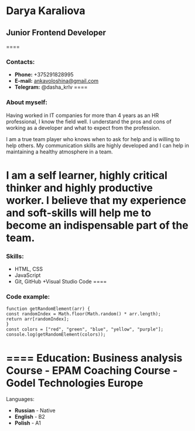 # Darya Karaliova
## Junior Frontend Developer
====
### Contacts: 
+ **Phone:** +375291828995
+ **E-mail:** ankavoloshina@gmail.com 
+ **Telegram:** @dasha_krlv
====
### About myself:
Having worked in IT companies for more than 4 years as an HR professional, I know the field well. I understand the pros and cons of working as a developer and what to expect from the profession.

I am a true team player who knows when to ask for help and is willing to help others. My communication skills are highly developed and I can help in maintaining a healthy atmosphere in a team. 

I am a self learner, highly critical thinker and highly productive worker. I believe that my experience and soft-skills will help me to become an indispensable part of the team.
====
### Skills:
+ HTML, CSS
+ JavaScript
+ Git, GitHub
+Visual Studio Code
====
### Code example:
```
function getRandomElement(arr) { 
const randomIndex = Math.floor(Math.random() * arr.length); 
return arr[randomIndex]; 
} 
const colors = ["red", "green", "blue", "yellow", "purple"]; 
console.log(getRandomElement(colors));
```
====
Education:
Business analysis Course - EPAM 
Coaching Course - Godel Technologies Europe
====
Languages:
+ **Russian** - Native
+ **English** - B2
+ **Polish** - A1